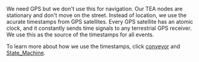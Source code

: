 We need GPS but we don't use this for navigation. Our TEA nodes are stationary and don't move on the street. Instead of location, we use the acurate timestamps from GPS satellites. Every GPS satellite has an atomic clock, and it constantly sends time signals to any terrestrial GPS receiver. We use this as the source of the timestamps for all events.

To learn more about how we use the timestamps, click [conveyor](conveyor.md) and [State_Machine](teaproject/tapp-tutor/State_Machine.md).
